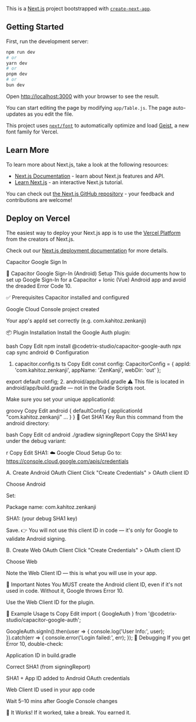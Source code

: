 This is a [Next.js](https://nextjs.org) project bootstrapped with [`create-next-app`](https://github.com/vercel/next.js/tree/canary/packages/create-next-app).

## Getting Started

First, run the development server:

```bash
npm run dev
# or
yarn dev
# or
pnpm dev
# or
bun dev
```

Open [http://localhost:3000](http://localhost:3000) with your browser to see the result.

You can start editing the page by modifying `app/Table.js`. The page auto-updates as you edit the file.

This project uses [`next/font`](https://nextjs.org/docs/app/building-your-application/optimizing/fonts) to automatically optimize and load [Geist](https://vercel.com/font), a new font family for Vercel.

## Learn More

To learn more about Next.js, take a look at the following resources:

- [Next.js Documentation](https://nextjs.org/docs) - learn about Next.js features and API.
- [Learn Next.js](https://nextjs.org/learn) - an interactive Next.js tutorial.

You can check out [the Next.js GitHub repository](https://github.com/vercel/next.js) - your feedback and contributions are welcome!

## Deploy on Vercel

The easiest way to deploy your Next.js app is to use the [Vercel Platform](https://vercel.com/new?utm_medium=default-template&filter=next.js&utm_source=create-next-app&utm_campaign=create-next-app-readme) from the creators of Next.js.

Check out our [Next.js deployment documentation](https://nextjs.org/docs/app/building-your-application/deploying) for more details.


Capacitor Google Sign In

🔐 Capacitor Google Sign-In (Android) Setup
This guide documents how to set up Google Sign-In for a Capacitor + Ionic (Vue) Android app and avoid the dreaded Error Code 10.

✅ Prerequisites
Capacitor installed and configured

Google Cloud Console project created

Your app's appId set correctly (e.g. com.kahitoz.zenkanji)

📦 Plugin Installation
Install the Google Auth plugin:

bash
Copy
Edit
npm install @codetrix-studio/capacitor-google-auth
npx cap sync android
⚙️ Configuration
1. capacitor.config.ts
   ts
   Copy
   Edit
   const config: CapacitorConfig = {
   appId: 'com.kahitoz.zenkanji',
   appName: 'ZenKanji',
   webDir: 'out'
   };

export default config;
2. android/app/build.gradle
   ⚠️ This file is located in android/app/build.gradle — not in the Gradle Scripts root.

Make sure you set your unique applicationId:

groovy
Copy
Edit
android {
defaultConfig {
applicationId "com.kahitoz.zenkanji"
...
}
}
🔑 Get SHA1 Key
Run this command from the android directory:

bash
Copy
Edit
cd android
./gradlew signingReport
Copy the SHA1 key under the debug variant:

r
Copy
Edit
SHA1: 
☁️ Google Cloud Setup
Go to: https://console.cloud.google.com/apis/credentials

A. Create Android OAuth Client
Click "Create Credentials" > OAuth client ID

Choose Android

Set:

Package name: com.kahitoz.zenkanji

SHA1: (your debug SHA1 key)

Save.
👉 You will not use this client ID in code — it's only for Google to validate Android signing.

B. Create Web OAuth Client
Click "Create Credentials" > OAuth client ID

Choose Web

Note the Web Client ID — this is what you will use in your app.

🧠 Important Notes
You MUST create the Android client ID, even if it's not used in code. Without it, Google throws Error 10.

Use the Web Client ID for the plugin.

🧪 Example Usage
ts
Copy
Edit
import { GoogleAuth } from '@codetrix-studio/capacitor-google-auth';

GoogleAuth.signIn().then(user => {
console.log('User Info:', user);
}).catch(err => {
console.error('Login failed:', err);
});
🐛 Debugging
If you get Error 10, double-check:

Application ID in build.gradle

Correct SHA1 (from signingReport)

SHA1 + App ID added to Android OAuth credentials

Web Client ID used in your app code

Wait 5–10 mins after Google Console changes

🥳 It Works!
If it worked, take a break. You earned it.



